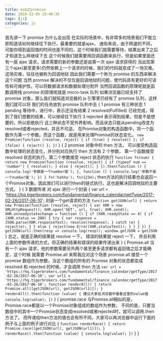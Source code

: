 ```yaml
---
title: es6之promise
date: 2018-11-05 19:48:35
tags: [js]
categories: js
---
```


  首先讲一下 promise 为什么会出现
    在实际的场景中，有非常多的场景我们不能立即知道该如何继续往下执行，最重要的就是ajax，
    通俗来说，由于网速的不同，可能你得到返回值的时间也是不同的，这个时候我们就需要等待，结果出来了之后才知道怎么样继续下去
    这个时候我们就需要用回调函数来执行，但是如果里面还有一层 ajax 请求，请求需要的新的参数还是由第一次 ajax 请求获得的
    当出现第三个ajax(甚至更多)仍然依赖上一个请求的时候，我们的代码就变成了一场灾难。这场灾难，往往也被称为回调地狱
    因此我们需要一个称为 promise 的东西来解决这个问题
    当然 promise 解决的不仅仅是回调地狱的问题，使代码具有更好的可读性和可维护性，可以将数据请求和数据处理分割开
    当然回调函数的原理呢就是函数调用栈
    promise 的原理呢就是 micro-task 队列
    如果浏览器已经支持了 promise 对象，那么我们就知道浏览器的 js 引擎里已经有了 promise 队列，这样我们就可以将
    我们的任务放到 promise 队列中去
    {
      1
      promise 有三种状态
      1 pending 等待中，进行中，表示还没有结果
      2 resolved(Fulfilled) 已经完成，得到了我们想要的结果，可以继续往下执行
      3 rejected 表示得到结果，但是不是想要的，所以拒绝执行
      这三种状态不受外界影响，而且状态只能从pending改变为resolved或者rejected，并且不可逆。
      在Promise对象的构造函数中，将一个函数作为第一个参数。而这个函数，就是用来处理Promise的状态变化。
      ```
      new Promise(function (resolve, reject) {
        if (true) { resolve() };
        if (false) { reject() };
      })
      ```
    }
    {
      2
      promise 对象中的 then 方法， 可以接受构造函数中处理的状态变化，并分别对应执行
      then 方法有 2 个参数， 第一个函数接受 resolved 状态的执行，第二个参数接受 reject 状态的执行
      ```
      function fn(num) {
        return new Promise(function (resolve, reject) {
          if (typeof num == 'number') {
            resolve();
          } else {
            reject();
          }
        }).then(function () {
          console.log('参数是一个number值');
        }, function () {
          console.log('参数不是一个number值');
        })
      }
      fn('hahha');
      fn(1234);
      ```
      then方法的执行结果也会返回一个Promise对象。因此我们可以进行then的链式执行，这也是解决回调地狱的主要方式。
    }
    {
      3 数据传递
      对 ajax 进行一个封装
      {
        var url = 'https://hq.tigerbrokers.com/fundamental/finance_calendar/getType/2017-02-26/2017-06-10';
        封装一个get请求的方法
        ```
        function getJSON(url) {
          return new Promise(function (resolve, reject) {
            var XHR = new XMLHttpRequest();
            XHR.open('GET', url, true);
            XHR.send();
            XHR.onreadystatechange = function () {
              if (XHR.readyState == 4) {
                if (XHR.status == 200) {
                  try {
                    var response = JSON.parse(XHR.responseText);
                    resolve(response);
                  } catch (e) {
                    reject(e);
                  }
                } else {
                  reject(new Error(XHR.statusText));
                }
              }
            }
          })
        }
        getJSON(url).then(resp => console.log(resp));
        window.getJSON = getJSON
        ```
      }
      总之，就是正确的结果就 resolve 一下， 错误的结果就 reject 一下， 
      并且利用上面的参数传递的方式，将正确的结果和错误的结果传递出来
    }
    {
      Promise.all
      当有一个 ajax 请求，他的参数需要另外两个甚至更多请求都有返回值之后才能确定，这个时候
      就需要 Promise.all 来帮我应对这个场景
      promise.all 接受一个 promise 数组作为参数，当这个数组的所有的 Promise 对象的状态都变成 resolved 和
      rejected 的时候，才会调用 then 方法
      ```
      var url = 'https://hq.tigerbrokers.com/fundamental/finance_calendar/getType/2017-02-26/2017-06-10';
      var url1 = 'https://hq.tigerbrokers.com/fundamental/finance_calendar/getType/2017-03-26/2017-06-10';
      function renderAll() {
        return Promise.all([getJSON(url), getJSON(url1)]);
      }
      renderAll().then(function (value) {
        建议大家在浏览器中看看这里的value值
        console.log(value);
      })
      ```
    }
    {
      promise.race
      与Promise.all相似的是，Promise.race都是以一个Promise对象组成的数组作为参数，
      不同的是，只要当数组中的其中一个Promsie状态变成resolved或者rejected时，就可以调用.then方法了。
      而传递给then方法的值也会有所不同，大家可以再浏览器中运行下面的例子与上面的例子进行对比
      {
        ```
        function renderRace() {
          return Promise.race([getJSON(url), getJSON(url1)]);
        }
        renderRace().then(function (value) {
          console.log(value);
        })
        ```
      }
    }
